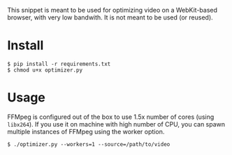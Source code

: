 This snippet is meant to be used for optimizing video on a WebKit-based browser, with very low bandwith.
It is not meant to be used (or reused).

# Install

```
$ pip install -r requirements.txt
$ chmod u+x optimizer.py
```

# Usage

FFMpeg is configured out of the box to use 1.5x number of cores (using `libx264`).
If you use it on machine with high number of CPU, you can spawn multiple instances of FFMpeg using the worker option.

```
$ ./optimizer.py --workers=1 --source=/path/to/video
```